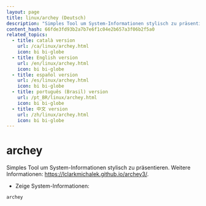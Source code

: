 ```yaml
---
layout: page
title: linux/archey (Deutsch)
description: "Simples Tool um System-Informationen stylisch zu präsentieren."
content_hash: 66fde3fd93b2a7b7e6f1c04e2b657a3f06b2f5a0
related_topics:
  - title: català version
    url: /ca/linux/archey.html
    icon: bi bi-globe
  - title: English version
    url: /en/linux/archey.html
    icon: bi bi-globe
  - title: español version
    url: /es/linux/archey.html
    icon: bi bi-globe
  - title: português (Brasil) version
    url: /pt_BR/linux/archey.html
    icon: bi bi-globe
  - title: 中文 version
    url: /zh/linux/archey.html
    icon: bi bi-globe
---
```

# archey

Simples Tool um System-Informationen stylisch zu präsentieren.
Weitere Informationen: <https://lclarkmichalek.github.io/archey3/>.

- Zeige System-Informationen:

`archey`

